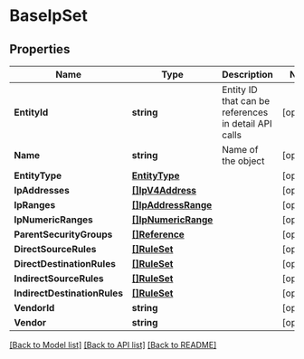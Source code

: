 # BaseIpSet

## Properties

Name | Type | Description | Notes
------------ | ------------- | ------------- | -------------
**EntityId** | **string** | Entity ID that can be references in detail API calls | [optional] 
**Name** | **string** | Name of the object | [optional] 
**EntityType** | [**EntityType**](EntityType.md) |  | [optional] 
**IpAddresses** | [**[]IpV4Address**](IpV4Address.md) |  | [optional] 
**IpRanges** | [**[]IpAddressRange**](IpAddressRange.md) |  | [optional] 
**IpNumericRanges** | [**[]IpNumericRange**](IpNumericRange.md) |  | [optional] 
**ParentSecurityGroups** | [**[]Reference**](Reference.md) |  | [optional] 
**DirectSourceRules** | [**[]RuleSet**](RuleSet.md) |  | [optional] 
**DirectDestinationRules** | [**[]RuleSet**](RuleSet.md) |  | [optional] 
**IndirectSourceRules** | [**[]RuleSet**](RuleSet.md) |  | [optional] 
**IndirectDestinationRules** | [**[]RuleSet**](RuleSet.md) |  | [optional] 
**VendorId** | **string** |  | [optional] 
**Vendor** | **string** |  | [optional] 

[[Back to Model list]](../README.md#documentation-for-models) [[Back to API list]](../README.md#documentation-for-api-endpoints) [[Back to README]](../README.md)


